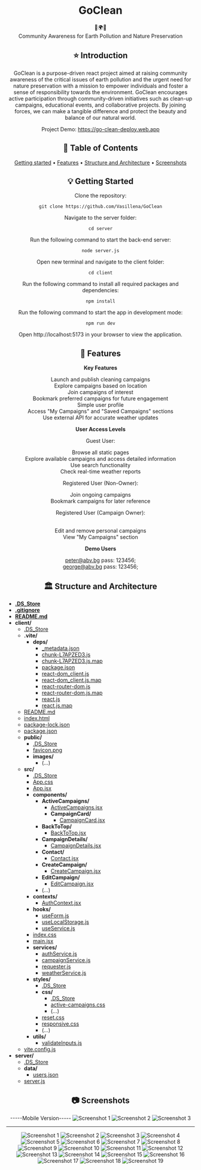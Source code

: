 <div align="center">
<h1 align="center">GoClean</h1>
  🌳🌍🌳
  <br/>
Community Awareness for Earth Pollution and Nature Preservation

## ⭐️  Introduction

GoClean is a purpose-driven react project aimed at raising community awareness of the critical issues of earth pollution and the urgent need for nature preservation with a mission to empower individuals and foster a sense of responsibility towards the environment. GoClean encourages active participation through community-driven initiatives such as clean-up campaigns, educational events, and collaborative projects. By joining forces, we can make a tangible difference and protect the beauty and balance of our natural world.

Project Demo: https://go-clean-deploy.web.app

## 📜 Table of Contents
[Getting started](#getting-started) •
[Features](#features) •
[Structure and Architecture](#structure-and-architecture) •
[Screenshots](#screenshots)

## 💡 Getting Started
Clone the repository:
```
git clone https://github.com/Vasillena/GoClean
```
Navigate to the server folder:
```
cd server
```
Run the following command to start the back-end server:
```
node server.js
```
Open new terminal and navigate to the client folder:
```
cd client
```
Run the following command to install all required packages and dependencies:
```
npm install
```
Run the following command to start the app in development mode:
```
npm run dev
```
Open http://localhost:5173 in your browser to view the application.

## 🧸 Features

**Key Features**

Launch and publish cleaning campaigns
<br/>
Explore campaigns based on location
<br/>
Join campaigns of interest
<br/>
Bookmark preferred campaigns for future engagement
<br/>
Simple user profile
<br/>
Access "My Campaigns" and "Saved Campaigns" sections
<br/>
Use external API for accurate weather updates
<br/>


**User Access Levels**

Guest User:

Browse all static pages
<br/>
Explore available campaigns and access detailed information
<br/>
Use search functionality
<br/>
Check real-time weather reports

Registered User (Non-Owner):

Join ongoing campaigns
<br/>
Bookmark campaigns for later reference
<br/>

Registered User (Campaign Owner):

<br/>
Edit and remove personal campaigns
<br/>
View "My Campaigns" section
<br/>

**Demo Users**

peter@abv.bg pass: 123456;
<br/>
george@abv.bg pass: 123456;

## 🏛️ Structure and Architecture
</div>

- [**.DS_Store**](./.DS_Store)
- [**.gitignore**](./.gitignore)
- [**README.md**](./README.md)
- **client/**
  - [.DS_Store](./client/.DS_Store)
  - **.vite/**
    - **deps/**
      - [_metadata.json](./client/.vite/deps/_metadata.json)
      - [chunk-L7APZED3.js](./client/.vite/deps/chunk-L7APZED3.js)
      - [chunk-L7APZED3.js.map](./client/.vite/deps/chunk-L7APZED3.js.map)
      - [package.json](./client/.vite/deps/package.json)
      - [react-dom_client.js](./client/.vite/deps/react-dom_client.js)
      - [react-dom_client.js.map](./client/.vite/deps/react-dom_client.js.map)
      - [react-router-dom.js](./client/.vite/deps/react-router-dom.js)
      - [react-router-dom.js.map](./client/.vite/deps/react-router-dom.js.map)
      - [react.js](./client/.vite/deps/react.js)
      - [react.js.map](./client/.vite/deps/react.js.map)
  - [README.md](./client/README.md)
  - [index.html](./client/index.html)
  - [package-lock.json](./client/package-lock.json)
  - [package.json](./client/package.json)
  - **public/**
    - [.DS_Store](./client/public/.DS_Store)
    - [favicon.png](./client/public/favicon.png)
    - **images/**
      - (...)
  - **src/**
    - [.DS_Store](./client/src/.DS_Store)
    - [App.css](./client/src/App.css)
    - [App.jsx](./client/src/App.jsx)
    - **components/**
      - **ActiveCampaigns/**
        - [ActiveCampaigns.jsx](./client/src/components/ActiveCampaigns/ActiveCampaigns.jsx)
        - **CampaignCard/**
          - [CampaignCard.jsx](./client/src/components/ActiveCampaigns/CampaignCard/CampaignCard.jsx)
      - **BackToTop/**
        - [BackToTop.jsx](./client/src/components/BackToTop/BackToTop.jsx)
      - **CampaignDetails/**
        - [CampaignDetails.jsx](./client/src/components/CampaignDetails/CampaignDetails.jsx)
      - **Contact/**
        - [Contact.jsx](./client/src/components/Contact/Contact.jsx)
      - **CreateCampaign/**
        - [CreateCampaign.jsx](./client/src/components/CreateCampaign/CreateCampaign.jsx)
      - **EditCampaign/**
        - [EditCampaign.jsx](./client/src/components/EditCampaign/EditCampaign.jsx)
      - (...)
    - **contexts/**
      - [AuthContext.jsx](./client/src/contexts/AuthContext.jsx)
    - **hooks/**
      - [useForm.js](./client/src/hooks/useForm.js)
      - [useLocalStorage.js](./client/src/hooks/useLocalStorage.js)
      - [useService.js](./client/src/hooks/useService.js)
    - [index.css](./client/src/index.css)
    - [main.jsx](./client/src/main.jsx)
    - **services/**
      - [authService.js](./client/src/services/authService.js)
      - [campaignService.js](./client/src/services/campaignService.js)
      - [requester.js](./client/src/services/requester.js)
      - [weatherService.js](./client/src/services/weatherService.js)
    - **styles/**
      - [.DS_Store](./client/src/styles/.DS_Store)
      - **css/**
        - [.DS_Store](./client/src/styles/css/.DS_Store)
        - [active-campaigns.css](./client/src/styles/css/active-campaigns.css)
        - (...)
      - [reset.css](./client/src/styles/reset.css)
      - [responsive.css](./client/src/styles/responsive.css)
      - (...)
    - **utils/**
      - [validateInputs.js](./client/src/utils/validateInputs.js)
  - [vite.config.js](./client/vite.config.js)
- **server/**
  - [.DS_Store](./server/.DS_Store)
  - **data/**
    - [users.json](./server/data/users.json)
  - [server.js](./server/server.js)

<div align="center">
  
## 📷 Screenshots

-----Mobile Version-----
![Screenshot 1](https://github.com/Vasillena/GoClean/assets/114015792/5fcc9907-cf40-470a-b743-0bd8ab7a5d27)
![Screenshot 2](https://github.com/Vasillena/GoClean/assets/114015792/7cdb1c28-5e2d-4954-a647-2fe0c1d072cc)
![Screenshot 3](https://github.com/Vasillena/GoClean/assets/114015792/e28a4a7d-37d3-4bbf-9566-497e2d08f5e3)


------------------------
![Screenshot 1](https://github.com/Vasillena/GoClean/assets/114015792/8a817d74-b3e2-4be5-b169-092bab6140f6)
![Screenshot 2](https://github.com/Vasillena/GoClean/assets/114015792/f3e2cca3-2000-47db-aeb1-7c00aaff8fe8)
![Screenshot 3](https://github.com/Vasillena/GoClean/assets/114015792/00b981f7-f66b-4157-be93-9c4aa6e6e605)
![Screenshot 4](https://github.com/Vasillena/GoClean/assets/114015792/0a8803ad-d203-4c7d-bb87-e600f779069e)
![Screenshot 5](https://github.com/Vasillena/GoClean/assets/114015792/e7da43f1-6e0d-4210-81c1-41601c7316ff)
![Screenshot 6](https://github.com/Vasillena/GoClean/assets/114015792/1f3dfde1-61f4-46ba-9003-328e13ea6774)
![Screenshot 7](https://github.com/Vasillena/GoClean/assets/114015792/fc5a6794-2ffa-496c-8396-30ee3f7d6f5e)
![Screenshot 8](https://github.com/Vasillena/GoClean/assets/114015792/ee4cfd2c-3dad-41f5-bac0-16a6ecfdc27c)
![Screenshot 9](https://github.com/Vasillena/GoClean/assets/114015792/9e0938b0-69ac-4f3b-9b9f-9c19f781417b)
![Screenshot 10](https://github.com/Vasillena/GoClean/assets/114015792/fd3942fa-e480-466d-820c-6747c8b8016b)
![Screenshot 11](https://github.com/Vasillena/GoClean/assets/114015792/da0b6ab2-e75a-43cc-9cd0-84b40e0980cb)
![Screenshot 12](https://github.com/Vasillena/GoClean/assets/114015792/2d1aff2a-7e9b-4298-8912-e305b719ff45)
![Screenshot 13](https://github.com/Vasillena/GoClean/assets/114015792/aa822f62-fa8c-4832-972d-6bb1dd14acb9)
![Screenshot 14](https://github.com/Vasillena/GoClean/assets/114015792/a0bce6d1-21cf-459b-936b-fbbde450bfea)
![Screenshot 15](https://github.com/Vasillena/GoClean/assets/114015792/6599d6d7-f888-4e35-ada8-69f35ee351b8)
![Screenshot 16](https://github.com/Vasillena/GoClean/assets/114015792/dcff70e4-956f-4c8c-912a-db9e586cf896)
![Screenshot 17](https://github.com/Vasillena/GoClean/assets/114015792/c8d735e8-063a-47d0-bf9b-bef631d9e360)
![Screenshot 18](https://github.com/Vasillena/GoClean/assets/114015792/86f0c34a-972e-40cf-9d1c-539babaa05e4)
![Screenshot 19](https://github.com/Vasillena/GoClean/assets/114015792/112eaec6-601e-424f-827d-fe1cfb46595f)

</div>
